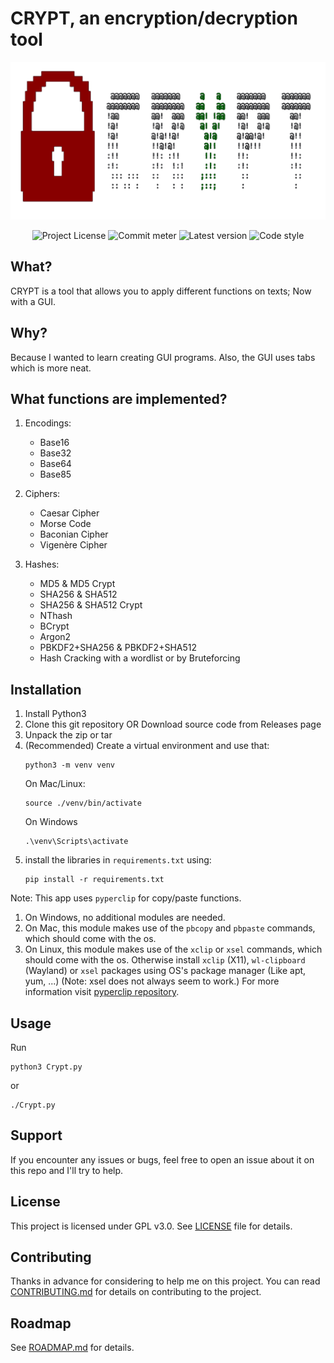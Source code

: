 # CRYPT, an encryption/decryption tool
![header]

<div align=center>

![Project License]
![Commit meter]
![Latest version]
![Code style]

</div>

## What?
CRYPT is a tool that allows you to apply different functions on texts; Now with a GUI.

## Why?
Because I wanted to learn creating GUI programs. Also, the GUI uses tabs which is more neat.

## What functions are implemented?
1. Encodings:
   - Base16
   - Base32
   - Base64
   - Base85

2. Ciphers:
   - Caesar Cipher
   - Morse Code
   - Baconian Cipher
   - Vigenère Cipher

3. Hashes:
   - MD5 & MD5 Crypt
   - SHA256 & SHA512
   - SHA256 & SHA512 Crypt
   - NThash
   - BCrypt
   - Argon2
   - PBKDF2+SHA256 & PBKDF2+SHA512
   - Hash Cracking with a wordlist or by Bruteforcing

## Installation
1. Install Python3
2. Clone this git repository OR Download source code from Releases page
3. Unpack the zip or tar
4. (Recommended) Create a virtual environment and use that:
    ```shell
    python3 -m venv venv
    ```
    On Mac/Linux:
    ```shell
    source ./venv/bin/activate
    ```
    On Windows
    ```shell
    .\venv\Scripts\activate
    ```
5. install the libraries in `requirements.txt` using:
    ```shell
    pip install -r requirements.txt
    ```

Note: This app uses `pyperclip` for copy/paste functions.
1. On Windows, no additional modules are needed.
2. On Mac, this module makes use of the `pbcopy` and `pbpaste` commands, which should come with the os.
3. On Linux, this module makes use of the `xclip` or `xsel` commands, which should come with the os. Otherwise install `xclip` (X11), `wl-clipboard` (Wayland) or `xsel` packages using OS's package manager (Like apt, yum, ...) (Note: xsel does not always seem to work.)
For more information visit [pyperclip repository].

## Usage
Run
```shell
python3 Crypt.py
```
or
```shell
./Crypt.py
```

## Support
If you encounter any issues or bugs, feel free to open an issue about it on this repo and I'll try to help.

## License
This project is licensed under GPL v3.0. See [LICENSE] file for details.

## Contributing
Thanks in advance for considering to help me on this project.
You can read [CONTRIBUTING.md] for details on contributing to the project.

## Roadmap
See [ROADMAP.md] for details.

[header]: ./modules/design/images/head.png
[LICENSE]: ./Docs/LICENSE
[CONTRIBUTING.md]: ./Docs/CONTRIBUTING.md
[ROADMAP.md]: ./Docs/ROADMAP.md
[pyperclip repository]: https://github.com/spyoungtech/pyclip?tab=readme-ov-file#installation
[Project License]: https://img.shields.io/github/license/ninja-left/CRYPT-GUI
[Commit meter]: https://img.shields.io/github/commit-activity/m/ninja-left/CRYPT-GUI
[Latest version]: https://img.shields.io/github/v/tag/ninja-left/CRYPT-GUI?label=Version&color=black
[Code style]: https://img.shields.io/badge/code%20style-black-000000.svg
